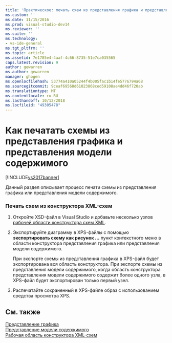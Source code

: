 ```yaml
---
title: 'Практическое: печать схем из представления графика и представления модели содержимого | Документация Майкрософт'
ms.custom: ''
ms.date: 11/15/2016
ms.prod: visual-studio-dev14
ms.reviewer: ''
ms.suite: ''
ms.technology:
- vs-ide-general
ms.tgt_pltfrm: ''
ms.topic: article
ms.assetid: 7e1785e4-4aaf-4c66-8735-51e7ca035565
caps.latest.revision: 9
author: gewarren
ms.author: gewarren
manager: ghogen
ms.openlocfilehash: 53774a410a05244f4b005fac1b14fe5776794a68
ms.sourcegitcommit: 9ceaf69568d61023868ced59108ae4dd46f720ab
ms.translationtype: MT
ms.contentlocale: ru-RU
ms.lasthandoff: 10/12/2018
ms.locfileid: "49305478"
---
```

# <a name="how-to-print-diagrams-from-the-graph-view-and-the-content-model-view"></a>Как печатать схемы из представления графика и представления модели содержимого
[!INCLUDE[vs2017banner](../includes/vs2017banner.md)]

  
Данный раздел описывает процесс печати схемы из представления графика или представления модели содержимого.  
  
### <a name="to-print-diagrams-from-the-xml-schema-designer"></a>Печать схем из конструктора XML-схем  
  
1.  Откройте XSD-файл в Visual Studio и добавьте несколько узлов [рабочей области конструктора схем XML](../xml-tools/xml-schema-designer-workspace.md).  
  
2.  Экспортируйте диаграмму в XPS-файлы с помощью **экспортировать схему как рисунок …** пункт контекстного меню в области конструктора представления графика или представления модели содержимого.  
  
     При экспорте схемы из представления графика в XPS-файл будет экспортирована вся область конструктора. При экспорте схемы из представления модели содержимого, когда область конструктора представления модели содержимого содержит более одного узла, в XPS-файл будет экспортирован только первый узел.  
  
3.  Распечатайте сохраненный в XPS-файле образ с использованием средства просмотра XPS.  
  
## <a name="see-also"></a>См. также  
 [Представление графика](../xml-tools/graph-view.md)   
 [Представление модели содержимого](../xml-tools/content-model-view.md)   
 [Рабочая область конструктора XML-схем](../xml-tools/xml-schema-designer-workspace.md)



